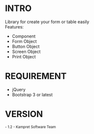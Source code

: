 # INTRO
<p>
	Library for create your form or table easily<br />
	Features:
</p>
<ul>
	<li>Component</li>
	<li>Form Object</li>
	<li>Button Object</li>
	<li>Screen Object</li>
	<li>Print Object</li>
</ul>


# REQUIREMENT
<ul>
	<li>jQuery</li>
	<li>Bootstrap 3 or latest</li>
</ul>

# VERSION
<small>- 1.2 - Kampret Software Team</small>